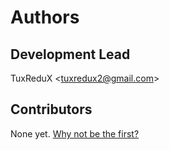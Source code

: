 # Authors


## Development Lead

TuxReduX &lt;tuxredux2@gmail.com&gt;


## Contributors

None yet. [Why not be the first?](CONTRIBUTING.md)
